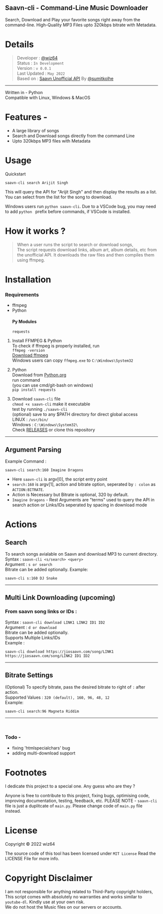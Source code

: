 ## Saavn-cli - Command-Line Music Downloader

Search, Download and Play your favorite songs right away from the command-line. High-Quality MP3 Files upto 320kbps bitrate with Metadata.

# Details
> Developer : [@wiz64](https://github.com/wiz64) <br>
> Status : `In Development`<br>
> Version : `v 0.0.1`<br>
> Last Updated : `May 2022`<br>
> Based on : [Saavn Unofficial API](https://github.com/sumitkolhe/jiosaavn-api) By [@sumitkolhe](https://github.com/sumitkolhe)
---
Written in - Python <br>
Compatible with Linux, Windows & MacOS

# Features -
- A large library of songs
- Search and Download songs directly from the command Line
- Upto 320kbps MP3 files with Metadata

# Usage
Quickstart
```
saavn-cli search Arijit Singh
```
This will query the API for "Arijit Singh" and then display the results as a list. You can select from the list for the song to download.

Windows users run `python saavn-cli`. Due to a VSCode bug, you may need to add `python ` prefix before commands, if VSCode is installed.

# How it works ?

>When a user runs the script to search or download songs,<br> The script requests download links, album art, album details, etc from the unofficial API. It downloads the raw files and then compiles them using ffmpeg.

# Installation
### Requirements

- ffmpeg
- Python
  #### Py Modules
  `requests`
  


1) Install FFMPEG & Python
<br>To check if ffmpeg is properly installed, run<br>
`ffmpeg -version`<br>
[Download ffmpeg](https://ffmpeg.org/download.html)<br>
Windows users can copy `ffmpeg.exe` to `C:\Windows\System32`
2) Python<br>
   Download from [Python.org](https://www.python.org/)<br>
   run command<br>
   (you can use cmd/git-bash on windows)<br>
   `pip install requests`

3) Download `saavn-cli` file<br>
   `chmod +x saavn-cli` make it executable<br>
   test by running `./saavn-cli`<br>
   (optional) save to any $PATH directory for direct global access<br>
LINUX : `/usr/bin/`<br>
Windows : `C:\Windows\System32\`<br>
Check [RELEASES](https://github.com/wiz64/saavn-cli/releases/) or clone this repository
<hr>

## Argument Parsing
Example Command :
```
saavn-cli search:160 Imagine Dragons
```
- Here `saavn-cli` is argv[0], the script entry point
- `search:160` is argv[1], action and bitrate option, seperated by `: colon` as `ACTION:BITRATE`.<br>
- Action is Necessary but Bitrate is optional, 320 by default.
- `Imagine Dragons` - Rest Arguments are "terms" used to query the API in search action or Links/IDs seperated by spacing in download mode
# Actions
## Search
To search songs avialable on Saavn and download MP3 to current directory.<br>
Syntax : `saavn-cli <s/search> <query>`<br>
Argument : `s or search`<br>
Bitrate can be added optionally.
Example:
```
saavn-cli s:160 DJ Snake
```
---

## Multi Link Downloading (upcoming)

### From saavn song links or IDs : <br>


  Syntax : `saavn-cli download LINK1 LINK2 ID1 ID2`<br>
  Argument : `d or download`<br>
  Bitrate can be added optionally.<br>
  Supports Multiple Links/IDs<br>
  Example :

```
saavn-cli download https://jiosaavn.com/song/LINK1 https://jiosaavn.com/song/LINK2 ID1 ID2
```
---

## Bitrate Settings
(Optional) To specify bitrate, pass the desired bitrate to right of `:` after action. <br>
Supported Values : `320 (default), 160, 96, 48, 12`<br>
Example:
```
saavn-cli search:96 Magneta Riddim
```
---
<br>

### Todo -
 - fixing 'htmlspecialchars' bug
 - adding multi-download support

# Footnotes 
I dedicate this project to a special one. Any guess who are they ?

Anyone is free to contribute to this project, fixing bugs, optimising code, improving documentation, testing, feedback, etc.
PLEASE NOTE - `saavn-cli` file is just a duplitcate of `main.py`. Please change code of `main.py` file instead.
# License
Copyright &copy; 2022 wiz64

The source code of this tool has been licensed under `MIT License` Read the LICENSE File for more info.

# Copyright Disclaimer
I am not responsible for anything related to Third-Party copyright holders, This script comes with absolutely no warranties and works similar to `youtube-dl`. Kindly use at your own risk. <br>We do not host the Music files on our servers or accounts.